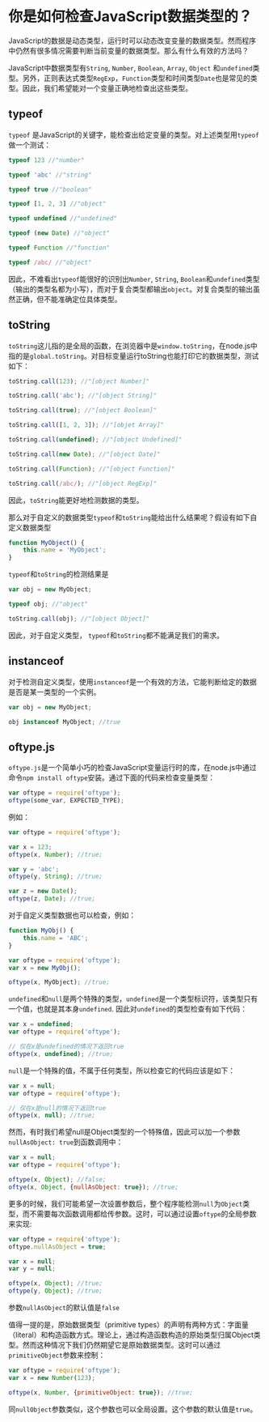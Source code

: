 # 你是如何检查JavaScript数据类型的？

JavaScript的数据是动态类型，运行时可以动态改变变量的数据类型。然而程序中仍然有很多情况需要判断当前变量的数据类型。那么有什么有效的方法吗？

JavaScript中数据类型有`String`, `Number`, `Boolean`, `Array`, `Object` 和`undefined`类型。另外，正则表达式类型`RegExp`，`Function`类型和时间类型`Date`也是常见的类型。因此，我们希望能对一个变量正确地检查出这些类型。

## typeof
`typeof` 是JavaScript的关键字，能检查出给定变量的类型。对上述类型用`typeof`做一个测试：
```javascript
typeof 123 //"number"

typeof 'abc' //"string"

typeof true //"boolean"

typeof [1, 2, 3] //"object"

typeof undefined //"undefined"

typeof (new Date) //"object"

typeof Function //"function"

typeof /abc/ //"object"
```

因此，不难看出`typeof`能很好的识别出`Number`, `String`, `Boolean`和`undefined`类型（输出的类型名都为小写），而对于复合类型都输出`object`。对复合类型的输出虽然正确，但不能准确定位具体类型。

## toString
`toString`这儿指的是全局的函数，在浏览器中是`window.toString`，在node.js中指的是`global.toString`。对目标变量运行toString也能打印它的数据类型，测试如下：
```javascript
toString.call(123); //"[object Number]"

toString.call('abc'); //"[object String]"

toString.call(true); //"[object Boolean]"

toString.call([1, 2, 3]); //"[objet Array]"

toString.call(undefined); //"[object Undefined]"

toString.call(new Date); //"[object Date]"

toString.call(Function); //"[object Function]"

toString.call(/abc/); //"[object RegExp]"
```

因此，`toString`能更好地检测数据的类型。

那么对于自定义的数据类型`typeof`和`toString`能给出什么结果呢？假设有如下自定义数据类型
```javascript
function MyObject() {
    this.name = 'MyObject';
}
```
`typeof`和`toString`的检测结果是
```javascript
var obj = new MyObject;

typeof obj; //"object"

toString.call(obj); //"[object Object]"
```
因此，对于自定义类型， `typeof`和`toString`都不能满足我们的需求。

## instanceof
对于检测自定义类型，使用`instanceof`是一个有效的方法，它能判断给定的数据是否是某一类型的一个实例。
```javascript
var obj = new MyObject;

obj instanceof MyObject; //true
```

## oftype.js
`oftype.js`是一个简单小巧的检查JavaScript变量运行时的库，在node.js中通过命令`npm install oftype`安装。通过下面的代码来检查变量类型：
```javascript
var oftype = require('oftype');
oftype(some_var, EXPECTED_TYPE);
```
例如：
```javascript
var oftype = require('oftype');

var x = 123;
oftype(x, Number); //true;

var y = 'abc';
oftype(y, String); //true;

var z = new Date();
oftype(z, Date); //true;
```

对于自定义类型数据也可以检查，例如：
```javascript
function MyObj() {
    this.name = 'ABC';
}

var oftype = require('oftype');
var x = new MyObj();

oftype(x, MyObject); //true;
```

`undefined`和`null`是两个特殊的类型，`undefined`是一个类型标识符，该类型只有一个值，也就是其本身`undefined`. 因此对`undefined`的类型检查有如下代码：
```javascript
var x = undefined;
var oftype = require('oftype');

// 仅在x是undefined的情况下返回true
oftype(x, undefined); //true;
```

`null`是一个特殊的值，不属于任何类型，所以检查它的代码应该是如下：
```javascript
var x = null;
var oftype = require('oftype');

// 仅在x是null的情况下返回true
oftype(x, null); //true;
```

然而，有时我们希望null是Object类型的一个特殊值，因此可以加一个参数`nullAsObject: true`到函数调用中：
```javascript
var x = null;
var oftype = require('oftype');

oftype(x, Object); //false;
oftye(x, Object, {nullAsObject: true}); //true;
```

更多的时候，我们可能希望一次设置参数后，整个程序能检测`null`为`Object`类型，而不需要每次函数调用都给传参数。这时，可以通过设置`oftype`的全局参数来实现:
```javascript
var oftype = require('oftype');
oftype.nullAsObject = true;

var x = null;
var y = null;

oftype(x, Object); //true;
oftype(y, Object); //true;
```

参数`nullAsObject`的默认值是`false`

值得一提的是，原始数据类型（primitive types）的声明有两种方式：字面量（literal）和构造函数方式。理论上，通过构造函数构造的原始类型归属Object类型。然而这种情况下我们仍然期望它是原始数据类型。这时可以通过`primitiveObject`参数来控制：
```javascript
var oftype = require('oftype');
var x = new Number(123);

oftype(x, Number, {primitiveObject: true}); //true;
```

同`nullObject`参数类似，这个参数也可以全局设置。这个参数的默认值是`true`。
